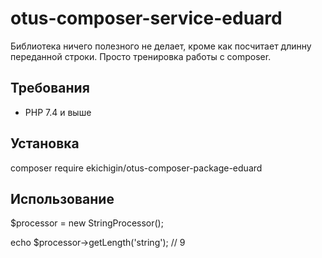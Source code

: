 # otus-composer-service-eduard

 Библиотека ничего полезного не делает, кроме как посчитает длинну переданной строки. Просто тренировка работы с composer. 
 
## Требования

- PHP 7.4 и выше

## Установка

composer require ekichigin/otus-composer-package-eduard

## Использование

$processor = new StringProcessor();

echo $processor->getLength('string'); // 9
